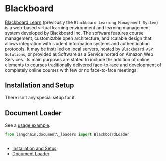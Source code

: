 # Blackboard

[Blackboard Learn](https://en.wikipedia.org/wiki/Blackboard_Learn) (previously the `Blackboard Learning Management System`)
is a web-based virtual learning environment and learning management system developed by Blackboard Inc.
The software features course management, customizable open architecture, and scalable design that allows
integration with student information systems and authentication protocols. It may be installed on local servers,
hosted by `Blackboard ASP Solutions`, or provided as Software as a Service hosted on Amazon Web Services.
Its main purposes are stated to include the addition of online elements to courses traditionally delivered
face-to-face and development of completely online courses with few or no face-to-face meetings.

## Installation and Setup[​](#installation-and-setup "Direct link to Installation and Setup")

There isn't any special setup for it.

## Document Loader[​](#document-loader "Direct link to Document Loader")

See a [usage example](/docs/integrations/document_loaders/blackboard).

```python
from langchain.document\_loaders import BlackboardLoader  
  

```

- [Installation and Setup](#installation-and-setup)
- [Document Loader](#document-loader)
